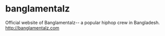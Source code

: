 # banglamentalz

Official website of Banglamentalz-- a popular hiphop crew in Bangladesh. <br>
http://banglamentalz.com
